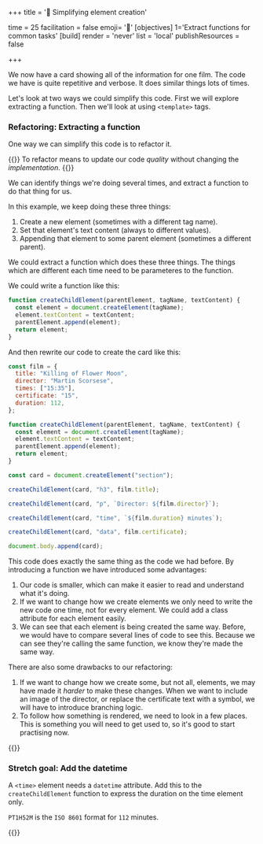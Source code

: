 +++
title = '🧼 Simplifying element creation'

time = 25
facilitation = false
emoji= '🧩'
[objectives]
    1='Extract functions for common tasks'
[build]
  render = 'never'
  list = 'local'
  publishResources = false

+++

We now have a card showing all of the information for one film. The code we have is quite repetitive and verbose. It does similar things lots of times.

Let's look at two ways we could simplify this code. First we will explore extracting a function. Then we'll look at using `<template>` tags.

### Refactoring: Extracting a function

One way we can simplify this code is to refactor it.

{{<note type="tip" title="Definition: refactoring">}}
To refactor means to update our code _quality_ without changing the _implementation_.
{{</note>}}

We can identify things we're doing several times, and extract a function to do that thing for us.

In this example, we keep doing these three things:

1. Create a new element (sometimes with a different tag name).
2. Set that element's text content (always to different values).
3. Appending that element to some parent element (sometimes a different parent).

We could extract a function which does these three things. The things which are different each time need to be parameteres to the function.

We could write a function like this:

```js
function createChildElement(parentElement, tagName, textContent) {
  const element = document.createElement(tagName);
  element.textContent = textContent;
  parentElement.append(element);
  return element;
}
```

And then rewrite our code to create the card like this:

```js
const film = {
  title: "Killing of Flower Moon",
  director: "Martin Scorsese",
  times: ["15:35"],
  certificate: "15",
  duration: 112,
};

function createChildElement(parentElement, tagName, textContent) {
  const element = document.createElement(tagName);
  element.textContent = textContent;
  parentElement.append(element);
  return element;
}

const card = document.createElement("section");

createChildElement(card, "h3", film.title);

createChildElement(card, "p", `Director: ${film.director}`);

createChildElement(card, "time", `${film.duration} minutes`);

createChildElement(card, "data", film.certificate);

document.body.append(card);
```

This code does exactly the same thing as the code we had before. By introducing a function we have introduced some advantages:

1. Our code is smaller, which can make it easier to read and understand what it's doing.
2. If we want to change how we create elements we only need to write the new code one time, not for every element. We could add a class attribute for each element easily.
3. We can see that each element is being created the same way. Before, we would have to compare several lines of code to see this. Because we can see they're calling the same function, we know they're made the same way.

There are also some drawbacks to our refactoring:

1. If we want to change how we create some, but not all, elements, we may have made it _harder_ to make these changes. When we want to include an image of the director, or replace the certificate text with a symbol, we will have to introduce branching logic.
2. To follow how something is rendered, we need to look in a few places. This is something you will need to get used to, so it's good to start practising now.

{{<note type="exercise" title="Deep dive: datetime">}}

### Stretch goal: Add the datetime

A `<time>` element needs a `datetime` attribute. Add this to the `createChildElement` function to express the duration on the time element only.

`PT1H52M` is the `ISO 8601` format for `112` minutes.

{{</note>}}
